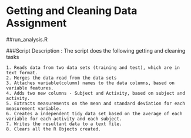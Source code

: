 # Getting and Cleaning Data Assignment

##run_analysis.R

###Script Description : The script does the following getting and cleaning tasks

	1. Reads data from two data sets (training and test), which are in text format.
	2. Merges the data read from the data sets
	3. Attaches variable(column) names to the data columns, based on variable features.
	4. Adds two new columns - Subject and Activity, based on subject and activity. 
	5. Extracts measurements on the mean and standard deviation for each measurement variable.
	6. Creates a independent tidy data set based on the average of each variable for each activity and each subject.
	7. Writes the resultant data to a text file.
	8. Clears all the R Objects created.
	
